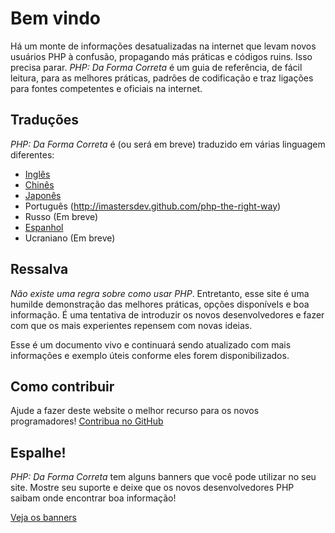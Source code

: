 # Bem vindo

Há um monte de informações desatualizadas na internet que levam novos usuários PHP à confusão, propagando más
práticas e códigos ruins. Isso precisa parar. _PHP: Da Forma Correta_ é um guia de referência, de fácil leitura,
para as melhores práticas, padrões de codificação e traz ligações para fontes competentes e oficiais na internet.


## Traduções

_PHP: Da Forma Correta_ é (ou será em breve) traduzido em várias linguagem diferentes:

* [Inglês](http://www.phptherightway.com)
* [Chinês](http://wulijun.github.com/php-the-right-way)
* [Japonês](http://ja.phptherightway.com)
* Português (http://imastersdev.github.com/php-the-right-way)
* Russo (Em breve)
* [Espanhol](http://es.phptherightway.com)
* Ucraniano (Em breve)

## Ressalva

_Não existe uma regra sobre como usar PHP_. Entretanto, esse site é uma humilde demonstração das melhores práticas,
opções disponívels e boa informação. É uma tentativa de introduzir os novos desenvolvedores e fazer com que os mais
experientes repensem com novas ideias.

Esse é um documento vivo e continuará sendo atualizado com mais informações e exemplo úteis conforme eles forem
disponibilizados.

## Como contribuir

Ajude a fazer deste website o melhor recurso para os novos programadores! [Contribua no GitHub][1]

## Espalhe!

_PHP: Da Forma Correta_ tem alguns banners que você pode utilizar no seu site. Mostre seu suporte e deixe que os
novos desenvolvedores PHP saibam onde encontrar boa informação!

[Veja os banners][2]

[1]: https://github.com/iMastersDev/php-the-right-way/tree/gh-pages
[2]: banners.html
